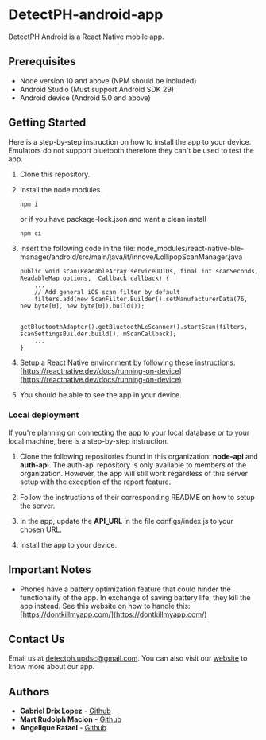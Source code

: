 # DetectPH-android-app
DetectPH Android is a React Native mobile app.

## Prerequisites
* Node version 10 and above (NPM should be included)
* Android Studio (Must support Android SDK 29)
* Android device (Android 5.0 and above)

## Getting Started
Here is a step-by-step instruction on how to install the app to your device. Emulators do not support bluetooth therefore they can't be used to test the app.

1) Clone this repository.

2) Install the node modules.

	```
	npm i
	```

	or if you have package-lock.json and want a clean install

	```
	npm ci
	```
	
3) Insert the following code in the file: node_modules/react-native-ble-manager/android/src/main/java/it/innove/LollipopScanManager.java

	```
	public void scan(ReadableArray serviceUUIDs, final int scanSeconds, ReadableMap options,  Callback callback) {
		...
		// Add general iOS scan filter by default
		filters.add(new ScanFilter.Builder().setManufacturerData(76, new byte[0], new byte[0]).build());

		getBluetoothAdapter().getBluetoothLeScanner().startScan(filters, scanSettingsBuilder.build(), mScanCallback);
		...
	}
	```

4) Setup a React Native environment by following these instructions: [https://reactnative.dev/docs/running-on-device](https://reactnative.dev/docs/running-on-device)

5) You should be able to see the app in your device.


### Local deployment
If you're planning on connecting the app to your local database or to your local machine, here is a step-by-step instruction.

1) Clone the following repositories found in this organization: **node-api** and **auth-api**. The auth-api repository is only available to members of the organization. However, the app will still work regardless of this server setup with the exception of the report feature.

2) Follow the instructions of their corresponding README on how to setup the server.

3) In the app, update the **API_URL** in the file configs/index.js to your chosen URL.

4) Install the app to your device.


## Important Notes
* Phones have a battery optimization feature that could hinder the functionality of the app. In exchange of saving battery life, they kill the app instead. See this website on how to handle this: [https://dontkillmyapp.com/](https://dontkillmyapp.com/)


## Contact Us
Email us at [detectph.updsc@gmail.com](mailto:detectph.updsc@gmail.com).
You can also visit our [website](https://www.detectph.com) to know more about our app.


## Authors
* **Gabriel Drix Lopez** - [Github](https://github.com/gabrielslach)
* **Mart Rudolph Macion** - [Github](https://github.com/trmartmacion)
* **Angelique Rafael** - [Github](https://github.com/JelloJill)
